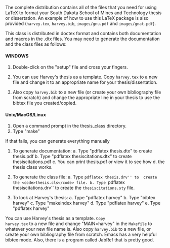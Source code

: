 

The complete distribution contains all of the files that you need for using LaTeX to format your South Dakota School of Mines and Technology thesis or dissertation.
An example of how to use this LaTeX package is also provided (<code>harvey.tex</code>, <code>harvey.bib</code>, <code>images/gnu.pdf</code> and <code>images/gnat.pdf</code>).

 This class is distributed in doctex format and contains both
 documentation and macros in the .dtx files.  You may need to generate
 the documentation and the class files as follows:

<H4>WINDOWS</H4>

1. Double-click on the "setup" file and cross your fingers.

2. You can use Harvey's thesis as a template.  Copy <code>harvey.tex</code>
    to a new file and change it to an appropriate name for your thesis/dissertation.
    
3. Also copy <code>harvey.bib</code> to a new file (or create your own
    bibliography file from scratch) and change the appropriate
    line in your thesis to use the bibtex file you created/copied.
  

<H4>Unix/MacOS/Linux</H4>

1. Open a command prompt in the thesis_class directory.
2. Type "make"

If that fails, you can generate everything manually

1. To generate documentation:
  a. Type "pdflatex thesis.dtx" to create thesis.pdf
  b. Type "pdflatex thesiscitations.dtx" to create thesiscitations.pdf
  c. You can print thesis.pdf or view it to see how
  d. the thesis class works.

2. To generate the class file:
   a. Type ``pdflatex thesis.drv'' to  create the <code>thesis.cls</code> file.
   b. Type ``pdflatex thesiscitations.drv'' to  create the <code>thesiscitations.sty</code> file.

3. To look at Harvey's thesis:
   a. Type "pdflatex harvey"
   b. Type "bibtex harvey"
   c. Type "makeindex harvey"
   d. Type "pdflatex harvey"
   e. Type "pdflatex harvey"

You can use Harvey's thesis as a template.  <code>Copy harvey.tex</code>
to a new file and change "MAIN=harvey" in the <code>Makefile</code> to
   whatever your new file name is.  Also copy <code>harvey.bib</code> to a
   new file, or create your own bibliography file from scratch.
   Emacs has a very helpful bibtex mode.  Also, there is a
   program called JabRef that is pretty good.


   
